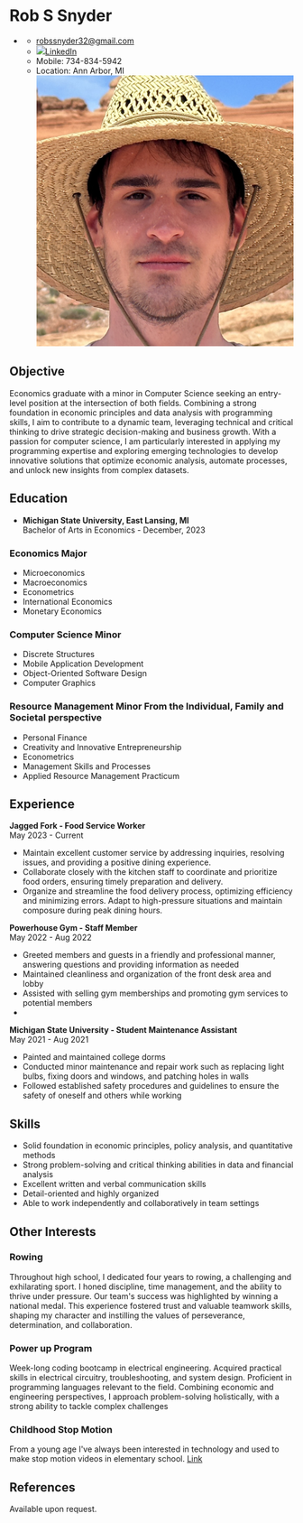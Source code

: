 # Rob S Snyder

- 
  - [robssnyder32@gmail.com](mailto:robssnyder32@gmail.com)
  - <a class="linked-in" href="https://www.linkedin.com/in/rob-snyder-111a40267/" target="_blank"><img src="https://upload.wikimedia.org/wikipedia/commons/thumb/c/c9/Linkedin.svg/200px-Linkedin.svg.png">LinkedIn</a>
  - Mobile: 734-834-5942
  - Location: Ann Arbor, MI
  ![](Rob.png)

## Objective

Economics graduate with a minor in Computer Science seeking an entry-level position at the intersection of both fields. Combining a strong foundation in economic principles and data analysis with programming skills, I aim to contribute to a dynamic team, leveraging technical and critical thinking to drive strategic decision-making and business growth. With a passion for computer science, I am particularly interested in applying my programming expertise and exploring emerging technologies to develop innovative solutions that optimize economic analysis, automate processes, and unlock new insights from complex datasets.

## Education

- **Michigan State University, East Lansing, MI**  
Bachelor of Arts in Economics - December, 2023

### Economics Major
- Microeconomics
- Macroeconomics
- Econometrics
- International Economics
- Monetary Economics
  
### Computer Science Minor
- Discrete Structures
- Mobile Application Development
- Object-Oriented Software Design
- Computer Graphics

### Resource Management Minor From the Individual, Family and Societal perspective
- Personal Finance
- Creativity and Innovative Entrepreneurship
- Econometrics
- Management Skills and Processes
- Applied Resource Management Practicum

## Experience

**Jagged Fork - Food Service Worker**  
May 2023 - Current
- Maintain excellent customer service by addressing inquiries, resolving issues, and providing a positive dining experience.
- Collaborate closely with the kitchen staff to coordinate and prioritize food orders, ensuring timely preparation and delivery.
- Organize and streamline the food delivery process, optimizing efficiency and minimizing errors.
Adapt to high-pressure situations and maintain composure during peak dining hours.

**Powerhouse Gym - Staff Member**  
May 2022 - Aug 2022
- Greeted members and guests in a friendly and professional manner, answering questions and providing information as needed
- Maintained cleanliness and organization of the front desk area and lobby
- Assisted with selling gym memberships and promoting gym services to potential members
- 
 **Michigan State University - Student Maintenance Assistant**  
May 2021 - Aug 2021
- Painted and maintained college dorms
- Conducted minor maintenance and repair work such as replacing light bulbs, fixing doors and windows, and patching holes in walls
- Followed established safety procedures and guidelines to ensure the safety of oneself and others while working

## Skills
- Solid foundation in economic principles, policy analysis, and quantitative methods
- Strong problem-solving and critical thinking abilities in data and financial analysis
- Excellent written and verbal communication skills
- Detail-oriented and highly organized
- Able to work independently and collaboratively in team settings

## Other Interests
### Rowing
Throughout high school, I dedicated four years to rowing, a challenging and exhilarating sport. I honed discipline, time management, and the ability to thrive under pressure. Our team's success was highlighted by winning a national medal. This experience fostered trust and valuable teamwork skills, shaping my character and instilling the values of perseverance, determination, and collaboration.
### Power up Program
Week-long coding bootcamp in electrical engineering. Acquired practical skills in electrical circuitry, troubleshooting, and system design. Proficient in programming languages relevant to the field. Combining economic and engineering perspectives, I approach problem-solving holistically, with a strong ability to tackle complex challenges
### Childhood Stop Motion
From a young age I've always been interested in technology and used to make stop motion videos in elementary school.
  <a class="linked-in" href="https://www.youtube.com/@rdsnyderjr/videos" target="_blank">Link</a>

## References

Available upon request.
